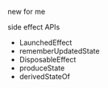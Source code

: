 new for me

side effect APIs 
- LaunchedEffect
- rememberUpdatedState
- DisposableEffect
- produceState
- derivedStateOf
